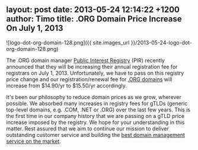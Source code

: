 layout: post
date: 2013-05-24 12:14:22 +1200
author: Timo
title: .ORG Domain Price Increase On July 1, 2013
----

![logo-dot-org-domain-128.png]({{ site.images_url }}/2013-05-24-logo-dot-org-domain-128.png)

The .ORG domain manager [Public Interest Registry](http://pir.org) (PIR) recently announced that they will be increasing their annual registration fee for registrars on July 1, 2013. Unfortunately, we have to pass on this registry price change and our registration/renewal fee for [.ORG domains](https://iwantmyname.com/domains/org-domain-name-registration-for-organisation) will increase from $14.90/yr to $15.50/yr accordingly.

It's been our philosophy to reduce domain prices as we grow, wherever possible. We absorbed many increases in registry fees for gTLDs (generic top-level domains, e.g. .COM, .NET or .ORG) over the last few years. This is the first time in our company history that we are passing on a gTLD price increase imposed by the registry. We hope for your understanding in this matter. Rest assured that we aim to continue our mission to deliver outstanding customer service and building the [best domain management service on the market](https://iwantmyname.com).
